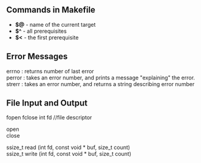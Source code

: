  ## Commands in Makefile ##
 
 * __$@__ - name of the current target
*  __$^__ - all prerequisites
*  __$<__ - the first prerequisite

## Error Messages ##
errno : returns number of last error  
perror : takes an error number, and prints a message "explaining" the error.
strerr : takes an error number, and returns a string describing error number  

## File Input and Output ##
fopen
fclose
int fd //file descriptor

open  
close 

ssize_t read (int fd, const void * buf, size_t count)   
ssize_t write (int fd, const void * buf, size_t count)  


